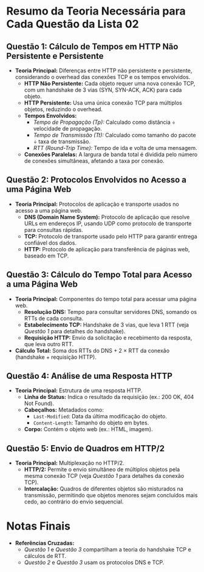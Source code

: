 # Resumo da Teoria Necessária para Cada Questão da Lista 02

## Questão 1: Cálculo de Tempos em HTTP Não Persistente e Persistente
- **Teoria Principal:** Diferenças entre HTTP não persistente e persistente, considerando o overhead das conexões TCP e os tempos envolvidos.
  - **HTTP Não Persistente:** Cada objeto requer uma nova conexão TCP, com um handshake de 3 vias (SYN, SYN-ACK, ACK) para cada objeto.
  - **HTTP Persistente:** Usa uma única conexão TCP para múltiplos objetos, reduzindo o overhead.
  - **Tempos Envolvidos:**
    - *Tempo de Propagação (Tp):* Calculado como distância ÷ velocidade de propagação.
    - *Tempo de Transmissão (Tt):* Calculado como tamanho do pacote ÷ taxa de transmissão.
    - *RTT (Round-Trip Time):* Tempo de ida e volta de uma mensagem.
  - **Conexões Paralelas:** A largura de banda total é dividida pelo número de conexões simultâneas, afetando a taxa por conexão.

## Questão 2: Protocolos Envolvidos no Acesso a uma Página Web
- **Teoria Principal:** Protocolos de aplicação e transporte usados no acesso a uma página web.
  - **DNS (Domain Name System):** Protocolo de aplicação que resolve URLs em endereços IP, usando UDP como protocolo de transporte para consultas rápidas.
  - **TCP:** Protocolo de transporte usado pelo HTTP para garantir entrega confiável dos dados.
  - **HTTP:** Protocolo de aplicação para transferência de páginas web, baseado em TCP.

## Questão 3: Cálculo do Tempo Total para Acesso a uma Página Web
- **Teoria Principal:** Componentes do tempo total para acessar uma página web.
  - **Resolução DNS:** Tempo para consultar servidores DNS, somando os RTTs de cada consulta.
  - **Estabelecimento TCP:** Handshake de 3 vias, que leva 1 RTT (veja *Questão 1* para detalhes do handshake).
  - **Requisição HTTP:** Envio da solicitação e recebimento da resposta, que leva outro RTT.
- **Cálculo Total:** Soma dos RTTs do DNS + 2 × RTT da conexão (handshake + requisição HTTP).

## Questão 4: Análise de uma Resposta HTTP
- **Teoria Principal:** Estrutura de uma resposta HTTP.
  - **Linha de Status:** Indica o resultado da requisição (ex.: 200 OK, 404 Not Found).
  - **Cabeçalhos:** Metadados como:
    - `Last-Modified`: Data da última modificação do objeto.
    - `Content-Length`: Tamanho do objeto em bytes.
  - **Corpo:** Contém o objeto web (ex.: HTML, imagem).

## Questão 5: Envio de Quadros em HTTP/2
- **Teoria Principal:** Multiplexação no HTTP/2.
  - **HTTP/2:** Permite o envio simultâneo de múltiplos objetos pela mesma conexão TCP (veja *Questão 1* para detalhes da conexão TCP).
  - **Intercalação:** Quadros de diferentes objetos são misturados na transmissão, permitindo que objetos menores sejam concluídos mais cedo, ao contrário do envio sequencial.

# Notas Finais
- **Referências Cruzadas:**
  - *Questão 1* e *Questão 3* compartilham a teoria do handshake TCP e cálculos de RTT.
  - *Questão 2* e *Questão 3* usam os protocolos DNS e TCP.